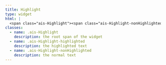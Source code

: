 ```yaml
---
title: Highlight
type: widget
html: |
  <span class="ais-Highlight"><span class="ais-Highlight-nonHighlighted">This is the</span> <em class="ais-Highlight-highlighted">highlighted text</em></span>
classes:
  - name: .ais-Highlight
    description: the root span of the widget
  - name: .ais-Highlight-highlighted
    description: the highlighted text
  - name: .ais-Highlight-nonHighlighted
    description: the normal text
---
```

